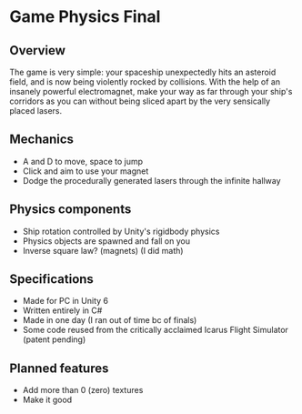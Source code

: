 # Game Physics Final
## Overview
The game is very simple: your spaceship unexpectedly hits an asteroid field, and is now being violently rocked by collisions. With the help of an insanely powerful electromagnet, make your way as far through your 
ship's corridors as you can without being sliced apart by the very sensically placed lasers.
## Mechanics
- A and D to move, space to jump
- Click and aim to use your magnet
- Dodge the procedurally generated lasers through the infinite hallway
## Physics components
- Ship rotation controlled by Unity's rigidbody physics
- Physics objects are spawned and fall on you
- Inverse square law? (magnets) (I did math)
## Specifications
- Made for PC in Unity 6
- Written entirely in C#
- Made in one day (I ran out of time bc of finals)
- Some code reused from the critically acclaimed Icarus Flight Simulator (patent pending)
## Planned features
- Add more than 0 (zero) textures
- Make it good
